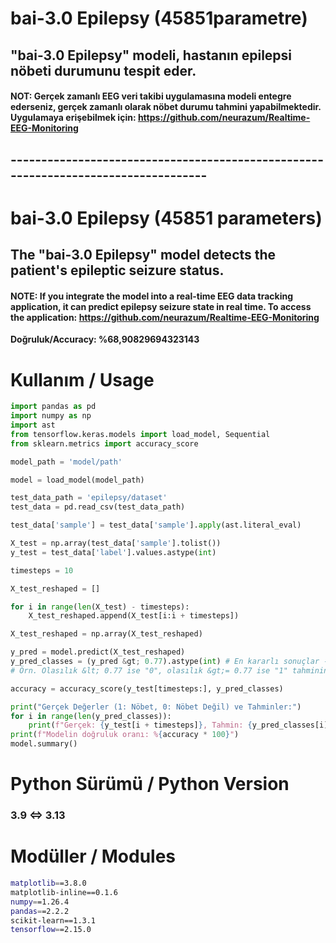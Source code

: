 # bai-3.0 Epilepsy (45851parametre)

## "bai-3.0 Epilepsy" modeli, hastanın epilepsi nöbeti durumunu tespit eder.

#### NOT: Gerçek zamanlı EEG veri takibi uygulamasına modeli entegre ederseniz, gerçek zamanlı olarak nöbet durumu tahmini yapabilmektedir. Uygulamaya erişebilmek için: https://github.com/neurazum/Realtime-EEG-Monitoring

## -----------------------------------------------------------------------------------

# bai-3.0 Epilepsy (45851 parameters)

## The "bai-3.0 Epilepsy" model detects the patient's epileptic seizure status.

#### NOTE: If you integrate the model into a real-time EEG data tracking application, it can predict epilepsy seizure state in real time. To access the application: https://github.com/neurazum/Realtime-EEG-Monitoring
**Doğruluk/Accuracy: %68,90829694323143**

# Kullanım / Usage

```python
import pandas as pd
import numpy as np
import ast
from tensorflow.keras.models import load_model, Sequential
from sklearn.metrics import accuracy_score

model_path = 'model/path'

model = load_model(model_path)

test_data_path = 'epilepsy/dataset'
test_data = pd.read_csv(test_data_path)

test_data['sample'] = test_data['sample'].apply(ast.literal_eval)

X_test = np.array(test_data['sample'].tolist())
y_test = test_data['label'].values.astype(int)

timesteps = 10

X_test_reshaped = []

for i in range(len(X_test) - timesteps):
    X_test_reshaped.append(X_test[i:i + timesteps])

X_test_reshaped = np.array(X_test_reshaped)

y_pred = model.predict(X_test_reshaped)
y_pred_classes = (y_pred &gt; 0.77).astype(int) # En kararlı sonuçlar -&gt; 0.78 ve 0.77. Eşik değeri: çıkan sonucun yuvarlama değerini artırıp azaltma.
# Örn. Olasılık &lt; 0.77 ise "0", olasılık &gt;= 0.77 ise "1" tahminini yap.

accuracy = accuracy_score(y_test[timesteps:], y_pred_classes)

print("Gerçek Değerler (1: Nöbet, 0: Nöbet Değil) ve Tahminler:")
for i in range(len(y_pred_classes)):
    print(f"Gerçek: {y_test[i + timesteps]}, Tahmin: {y_pred_classes[i][0]}")
print(f"Modelin doğruluk oranı: %{accuracy * 100}")
model.summary()
```

# Python Sürümü / Python Version

### 3.9 &lt;=&gt; 3.13

# Modüller / Modules

```bash
matplotlib==3.8.0
matplotlib-inline==0.1.6
numpy==1.26.4
pandas==2.2.2
scikit-learn==1.3.1
tensorflow==2.15.0
```

